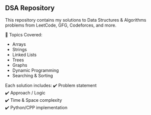 ## DSA Repository ##

This repository contains my solutions to Data Structures & Algorithms problems from LeetCode, GFG, Codeforces, and more.

📂 Topics Covered:
- Arrays
- Strings
- Linked Lists
- Trees
- Graphs
- Dynamic Programming
- Searching & Sorting

Each solution includes:
✔️ Problem statement  
✔️ Approach / Logic  
✔️ Time & Space complexity  
✔️ Python/CPP implementation
